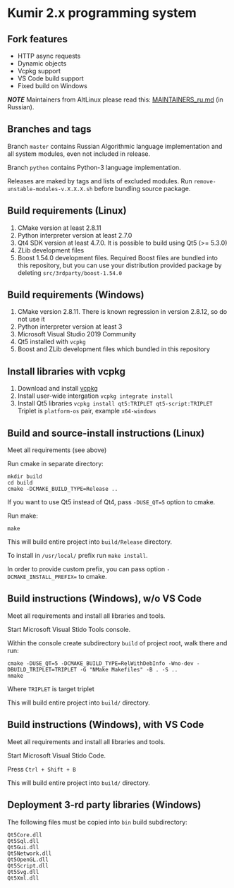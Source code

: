 Kumir 2.x programming system
============================

Fork features
-------------
- HTTP async requests
- Dynamic objects
- Vcpkg support
- VS Code build support
- Fixed build on Windows

***NOTE*** Maintainers from AltLinux please read this: [MAINTAINERS_ru.md](MAINTAINERS_ru.md) (in Russian).

Branches and tags
-----------------

Branch `master` contains Russian Algorithmic language implementation and all 
system modules, even not included in release.

Branch `python` contains Python-3 language implementation.

Releases are maked by tags and lists of excluded modules.
Run `remove-unstable-modules-v.X.X.X.sh` before bundling source package.

Build requirements (Linux)
--------------------------

1. CMake version at least 2.8.11
2. Python interpreter version at least 2.7.0
3. Qt4 SDK version at least 4.7.0. It is possible to build using Qt5 (>= 5.3.0)
4. ZLib development files
5. Boost 1.54.0 development files. Required Boost files are bundled into
this repository, but you can use your distribution provided package by 
deleting `src/3rdparty/boost-1.54.0`

Build requirements (Windows)
----------------------------

1. CMake version 2.8.11. There is known regression in version 2.8.12, so do
not use it
2. Python interpreter version at least 3
3. Microsoft Visual Studio 2019 Community
4. Qt5 installed with `vcpkg`
5. Boost and ZLib development files which bundled in this repository

Install libraries with vcpkg
----------------------------

1. Download and install [vcpkg](https://github.com/microsoft/vcpkg)
2. Install user-wide intergation `vcpkg integrate install`
3. Install Qt5 libraries `vcpkg install qt5:TRIPLET qt5-script:TRIPLET`
Triplet is `platform-os` pair, example `x64-windows`

Build and source-install instructions (Linux)
---------------------------------------------

Meet all requirements (see above)

Run cmake in separate directory: 
```
mkdir build
cd build
cmake -DCMAKE_BUILD_TYPE=Release ..
```

If you want to use Qt5 instead of Qt4, pass `-DUSE_QT=5` option to cmake.

Run make:
```
make
```
This will build entire project into `build/Release` directory.

To install in `/usr/local/` prefix run `make install`.

In order to provide custom prefix, you can pass option
`-DCMAKE_INSTALL_PREFIX=` to cmake.

Build instructions (Windows), w/o VS Code
----------------------------

Meet all requirements and install all libraries and tools.

Start Microsoft Visual Stido Tools console.

Within the console create subdirectory `build` of project root, walk there and
run:
```
cmake -DUSE_QT=5 -DCMAKE_BUILD_TYPE=RelWithDebInfo -Wno-dev -DBUILD_TRIPLET=TRIPLET -G "NMake Makefiles" -B . -S ..
nmake
```

Where `TRIPLET` is target triplet

This will build entire project into `build/` directory.

Build instructions (Windows), with VS Code
----------------------------

Meet all requirements and install all libraries and tools.

Start Microsoft Visual Stido Code.

Press `Ctrl + Shift + B`

This will build entire project into `build/` directory.

Deployment 3-rd party libraries (Windows)
-----------------------------------------

The following files must be copied into `bin` build subdirectory:
```
Qt5Core.dll
Qt5Sql.dll
Qt5Gui.dll
Qt5Network.dll
Qt5OpenGL.dll
Qt5Script.dll
Qt5Svg.dll
Qt5Xml.dll
```

